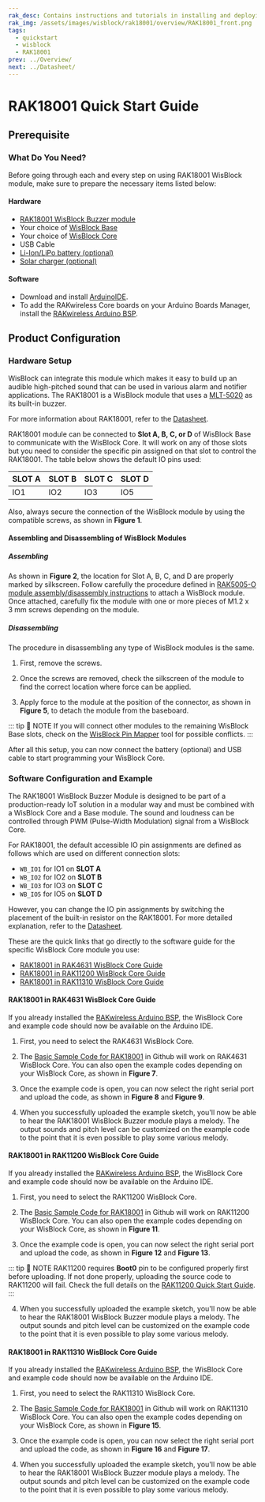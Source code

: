 ```yaml
---
rak_desc: Contains instructions and tutorials in installing and deploying your RAK18001. Instructions are written in a detailed and step-by-step manner for an easier experience in setting up your device. Aside from the hardware configuration, it also contains a software setup that includes detailed example codes that will help you get started.
rak_img: /assets/images/wisblock/rak18001/overview/RAK18001_front.png
tags:
  - quickstart
  - wisblock
  - RAK18001
prev: ../Overview/ 
next: ../Datasheet/ 
---
```


# RAK18001 Quick Start Guide

<!--
## Introduction

This guide introduces the WisBlock RAK18001 Buzzer module and how to program with it.
-->

## Prerequisite

### What Do You Need?

Before going through each and every step on using RAK18001 WisBlock module, make sure to prepare the necessary items listed below:

#### Hardware

- [RAK18001 WisBlock Buzzer module](https://store.rakwireless.com/products/wisblock-buzzer-module-rak18001)
- Your choice of [WisBlock Base](https://store.rakwireless.com/collections/wisblock-base) 
- Your choice of [WisBlock Core](https://store.rakwireless.com/collections/wisblock-core)
- USB Cable
- [Li-Ion/LiPo battery (optional)](https://store.rakwireless.com/collections/wisblock-accessory/products/battery-connector-cable)
- [Solar charger (optional)](https://store.rakwireless.com/collections/wisblock-accessory/products/solar-panel-connector-cable)

#### Software

- Download and install [ArduinoIDE](https://www.arduino.cc/en/Main/Software).
- To add the RAKwireless Core boards on your Arduino Boards Manager, install the [RAKwireless Arduino BSP](https://github.com/RAKWireless/RAKwireless-Arduino-BSP-Index).

## Product Configuration

### Hardware Setup

WisBlock can integrate this module which makes it easy to build up an audible high-pitched sound that can be used in various alarm and notifier applications. The RAK18001 is a WisBlock module that uses a [MLT-5020](https://lcsc.com/product-detail/Buzzers_Jiangsu-Huaneng-Elec-MLT-5020_C94598.html) as its built-in buzzer.

For more information about RAK18001, refer to the [Datasheet](../Datasheet/).

RAK18001 module can be connected to **Slot A, B, C, or D** of WisBlock Base to communicate with the WisBlock Core. It will work on any of those slots but you need to consider the specific pin assigned on that slot to control the RAK18001. The table below shows the default IO pins used:

| SLOT A | SLOT B | SLOT C | SLOT D |
| ------ | ------ | ------ | ------ |
| IO1    | IO2    | IO3    | IO5    |

Also, always secure the connection of the WisBlock module by using the compatible screws, as shown in **Figure 1**.

<rk-img
  src="/assets/images/wisblock/rak18001/quickstart/rak18001_mounting.png"
  width="70%"
  caption="RAK18001 connection to WisBlock Base"
/>

#### Assembling and Disassembling of WisBlock Modules

##### Assembling

As shown in **Figure 2**, the location for Slot A, B, C, and D are properly marked by silkscreen. Follow carefully the procedure defined in [RAK5005-O module assembly/disassembly instructions](https://docs.rakwireless.com/Knowledge-Hub/Learn/RAK5005-O-Baseboard-Installation-Guide/) to attach a WisBlock module. Once attached, carefully fix the module with one or more pieces of M1.2 x 3&nbsp;mm screws depending on the module.

<rk-img
  src="/assets/images/wisblock/rak18001/quickstart/wisblock-sensor-silkscreen.png"
  width="70%"
  caption="sensor connection to WisBlock Base"
/>

##### Disassembling

The procedure in disassembling any type of WisBlock modules is the same. 

1. First, remove the screws.  

<rk-img
  src="/assets/images/wisblock/rak18001/quickstart/removing-screws.png"
  width="70%"
  caption="Removing screws from the WisBlock module"
/>

2. Once the screws are removed, check the silkscreen of the module to find the correct location where force can be applied.

<rk-img
  src="/assets/images/wisblock/rak18001/quickstart/detaching-silkscreen.png"
  width="70%"
  caption="Detaching silkscreen on the WisBlock module"
/>

3. Apply force to the module at the position of the connector, as shown in **Figure 5**, to detach the module from the baseboard.

<rk-img
  src="/assets/images/wisblock/rak18001/quickstart/detaching-module.png"
  width="70%"
  caption="Applying even forces on the proper location of a WisBlock module"
/>

::: tip 📝 NOTE
If you will connect other modules to the remaining WisBlock Base slots, check on the [WisBlock Pin Mapper](https://docs.rakwireless.com/Knowledge-Hub/Pin-Mapper/) tool for possible conflicts.
:::

After all this setup, you can now connect the battery (optional) and USB cable to start programming your WisBlock Core.

### Software Configuration and Example

The RAK18001 WisBlock Buzzer Module is designed to be part of a production-ready IoT solution in a modular way and must be combined with a WisBlock Core and a Base module. The sound and loudness can be controlled through PWM (Pulse-Width Modulation) signal from a WisBlock Core.

For RAK18001, the default accessible IO pin assignments are defined as follows which are used on different connection slots:

- `WB_IO1` for IO1 on **SLOT A**
- `WB_IO2` for IO2 on **SLOT B**
- `WB_IO3` for IO3 on **SLOT C**
- `WB_IO5` for IO5 on **SLOT D**

However, you can change the IO pin assignments by switching the placement of the built-in resistor on the RAK18001. For more detailed explanation, refer to the [Datasheet](https://docs.rakwireless.com/Product-Categories/WisBlock/RAK18001/Datasheet/#hardware).

These are the quick links that go directly to the software guide for the specific WisBlock Core module you use:

- [RAK18001 in RAK4631 WisBlock Core Guide](/Product-Categories/WisBlock/RAK18001/Quickstart/#rak18001-in-rak4631-wisblock-core-guide)
- [RAK18001 in RAK11200 WisBlock Core Guide](/Product-Categories/WisBlock/RAK18001/Quickstart/#rak18001-in-rak11200-wisblock-core-guide)
- [RAK18001 in RAK11310 WisBlock Core Guide](/Product-Categories/WisBlock/RAK18001/Quickstart/#rak18001-in-rak11310-wisblock-core-guide)

#### RAK18001 in RAK4631 WisBlock Core Guide

If you already installed the [RAKwireless Arduino BSP](https://github.com/RAKWireless/RAKwireless-Arduino-BSP-Index), the WisBlock Core and example code should now be available on the Arduino IDE.

1. First, you need to select the RAK4631 WisBlock Core.

<rk-img
  src="/assets/images/wisblock/rak18001/quickstart/rak4631-board.png"
  width="100%"
  caption="Selecting RAK4631 as WisBlock Core"
/>

2. The [Basic Sample Code for RAK18001](https://github.com/RAKWireless/WisBlock/tree/master/examples/RAK4630/sensors/RAK18001_Buzzer) in Github will work on RAK4631 WisBlock Core. You can also open the example codes depending on your WisBlock Core, as shown in **Figure 7**. 

<rk-img
  src="/assets/images/wisblock/rak18001/quickstart/rak4631-examplecode.png"
  width="100%"
  caption="Opening RAK18001 example code for RAK4631 WisBlock Core"
/>

3. Once the example code is open, you can now select the right serial port and upload the code, as shown in **Figure 8** and **Figure 9**.

<rk-img
  src="/assets/images/wisblock/rak18001/quickstart/rak4631-selectport.png"
  width="100%"
  caption="Selecting the correct Serial Port"
/>

<rk-img
  src="/assets/images/wisblock/rak18001/quickstart/rak4631-upload.png"
  width="100%"
  caption="Uploading the RAK18001 example code"
/>

4. When you successfully uploaded the example sketch, you'll now be able to hear the RAK18001 WisBlock Buzzer module plays a melody. The output sounds and pitch level can be customized on the example code to the point that it is even possible to play some various melody.

#### RAK18001 in RAK11200 WisBlock Core Guide

If you already installed the [RAKwireless Arduino BSP](https://github.com/RAKWireless/RAKwireless-Arduino-BSP-Index), the WisBlock Core and example code should now be available on the Arduino IDE.

1. First, you need to select the RAK11200 WisBlock Core.

<rk-img
  src="/assets/images/wisblock/rak18001/quickstart/rak11200-board.png"
  width="100%"
  caption="Selecting RAK11200 as WisBlock Core"
/>

2. The [Basic Sample Code for RAK18001](https://github.com/RAKWireless/WisBlock/tree/master/examples/RAK11200/sensors/RAK18001_Buzzer) in Github will work on RAK11200 WisBlock Core. You can also open the example codes depending on your WisBlock Core, as shown in **Figure 11**. 

<rk-img
  src="/assets/images/wisblock/rak18001/quickstart/rak11200-examplecode.png"
  width="100%"
  caption="Opening RAK18001 example code for RAK11200 WisBlock Core"
/>

3. Once the example code is open, you can now select the right serial port and upload the code, as shown in **Figure 12** and **Figure 13**.

::: tip 📝 NOTE
RAK11200 requires **Boot0** pin to be configured properly first before uploading. If not done properly, uploading the source code to RAK11200 will fail. Check the full details on the [RAK11200 Quick Start Guide](https://docs.rakwireless.com/Product-Categories/WisBlock/RAK11200/Quickstart/#uploading-to-wisblock).
:::

<rk-img
  src="/assets/images/wisblock/rak18001/quickstart/rak11200-selectport.png"
  width="100%"
  caption="Selecting the correct Serial Port"
/>

<rk-img
  src="/assets/images/wisblock/rak18001/quickstart/rak11200-upload.png"
  width="100%"
  caption="Uploading the RAK18001 example code"
/>

4. When you successfully uploaded the example sketch, you'll now be able to hear the RAK18001 WisBlock Buzzer module plays a melody. The output sounds and pitch level can be customized on the example code to the point that it is even possible to play some various melody.

#### RAK18001 in RAK11310 WisBlock Core Guide

If you already installed the [RAKwireless Arduino BSP](https://github.com/RAKWireless/RAKwireless-Arduino-BSP-Index), the WisBlock Core and example code should now be available on the Arduino IDE.

1. First, you need to select the RAK11310 WisBlock Core.

<rk-img
  src="/assets/images/wisblock/rak18001/quickstart/rak11310-board.png"
  width="100%"
  caption="Selecting RAK11310 as WisBlock Core"
/>

2. The [Basic Sample Code for RAK18001](https://github.com/RAKWireless/WisBlock/tree/master/examples/RAK11300/sensors/RAK18001_Buzzer) in Github will work on RAK11310 WisBlock Core. You can also open the example codes depending on your WisBlock Core, as shown in **Figure 15**. 

<rk-img
  src="/assets/images/wisblock/rak18001/quickstart/rak11310-examplecode.png"
  width="100%"
  caption="Opening RAK18001 example code for RAK11310 WisBlock Core"
/>

3. Once the example code is open, you can now select the right serial port and upload the code, as shown in **Figure 16** and **Figure 17**.

<rk-img
  src="/assets/images/wisblock/rak18001/quickstart/rak11310-selectport.png"
  width="100%"
  caption="Selecting the correct Serial Port"
/>

<rk-img
  src="/assets/images/wisblock/rak18001/quickstart/rak11310-upload.png"
  width="100%"
  caption="Uploading the RAK18001 example code"
/>

4. When you successfully uploaded the example sketch, you'll now be able to hear the RAK18001 WisBlock Buzzer module plays a melody. The output sounds and pitch level can be customized on the example code to the point that it is even possible to play some various melody.




